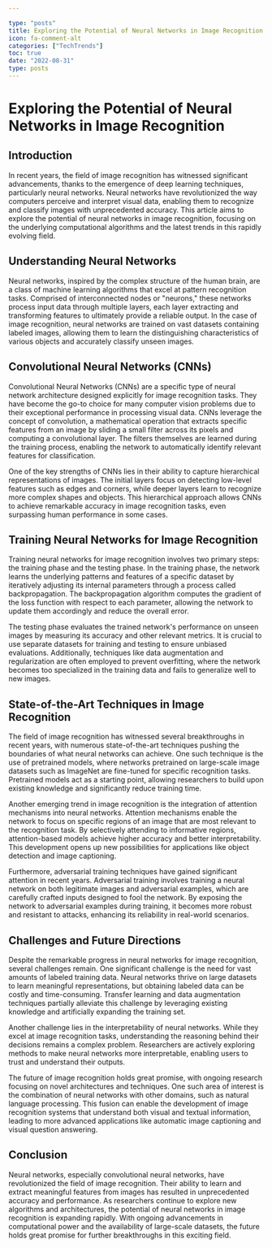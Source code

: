 ```yaml
---

type: "posts"
title: Exploring the Potential of Neural Networks in Image Recognition
icon: fa-comment-alt
categories: ["TechTrends"]
toc: true
date: "2022-08-31"
type: posts
---
```





# Exploring the Potential of Neural Networks in Image Recognition

## Introduction

In recent years, the field of image recognition has witnessed significant advancements, thanks to the emergence of deep learning techniques, particularly neural networks. Neural networks have revolutionized the way computers perceive and interpret visual data, enabling them to recognize and classify images with unprecedented accuracy. This article aims to explore the potential of neural networks in image recognition, focusing on the underlying computational algorithms and the latest trends in this rapidly evolving field.

## Understanding Neural Networks

Neural networks, inspired by the complex structure of the human brain, are a class of machine learning algorithms that excel at pattern recognition tasks. Comprised of interconnected nodes or "neurons," these networks process input data through multiple layers, each layer extracting and transforming features to ultimately provide a reliable output. In the case of image recognition, neural networks are trained on vast datasets containing labeled images, allowing them to learn the distinguishing characteristics of various objects and accurately classify unseen images.

## Convolutional Neural Networks (CNNs)

Convolutional Neural Networks (CNNs) are a specific type of neural network architecture designed explicitly for image recognition tasks. They have become the go-to choice for many computer vision problems due to their exceptional performance in processing visual data. CNNs leverage the concept of convolution, a mathematical operation that extracts specific features from an image by sliding a small filter across its pixels and computing a convolutional layer. The filters themselves are learned during the training process, enabling the network to automatically identify relevant features for classification.

One of the key strengths of CNNs lies in their ability to capture hierarchical representations of images. The initial layers focus on detecting low-level features such as edges and corners, while deeper layers learn to recognize more complex shapes and objects. This hierarchical approach allows CNNs to achieve remarkable accuracy in image recognition tasks, even surpassing human performance in some cases.

## Training Neural Networks for Image Recognition

Training neural networks for image recognition involves two primary steps: the training phase and the testing phase. In the training phase, the network learns the underlying patterns and features of a specific dataset by iteratively adjusting its internal parameters through a process called backpropagation. The backpropagation algorithm computes the gradient of the loss function with respect to each parameter, allowing the network to update them accordingly and reduce the overall error.

The testing phase evaluates the trained network's performance on unseen images by measuring its accuracy and other relevant metrics. It is crucial to use separate datasets for training and testing to ensure unbiased evaluations. Additionally, techniques like data augmentation and regularization are often employed to prevent overfitting, where the network becomes too specialized in the training data and fails to generalize well to new images.

## State-of-the-Art Techniques in Image Recognition

The field of image recognition has witnessed several breakthroughs in recent years, with numerous state-of-the-art techniques pushing the boundaries of what neural networks can achieve. One such technique is the use of pretrained models, where networks pretrained on large-scale image datasets such as ImageNet are fine-tuned for specific recognition tasks. Pretrained models act as a starting point, allowing researchers to build upon existing knowledge and significantly reduce training time.

Another emerging trend in image recognition is the integration of attention mechanisms into neural networks. Attention mechanisms enable the network to focus on specific regions of an image that are most relevant to the recognition task. By selectively attending to informative regions, attention-based models achieve higher accuracy and better interpretability. This development opens up new possibilities for applications like object detection and image captioning.

Furthermore, adversarial training techniques have gained significant attention in recent years. Adversarial training involves training a neural network on both legitimate images and adversarial examples, which are carefully crafted inputs designed to fool the network. By exposing the network to adversarial examples during training, it becomes more robust and resistant to attacks, enhancing its reliability in real-world scenarios.

## Challenges and Future Directions

Despite the remarkable progress in neural networks for image recognition, several challenges remain. One significant challenge is the need for vast amounts of labeled training data. Neural networks thrive on large datasets to learn meaningful representations, but obtaining labeled data can be costly and time-consuming. Transfer learning and data augmentation techniques partially alleviate this challenge by leveraging existing knowledge and artificially expanding the training set.

Another challenge lies in the interpretability of neural networks. While they excel at image recognition tasks, understanding the reasoning behind their decisions remains a complex problem. Researchers are actively exploring methods to make neural networks more interpretable, enabling users to trust and understand their outputs.

The future of image recognition holds great promise, with ongoing research focusing on novel architectures and techniques. One such area of interest is the combination of neural networks with other domains, such as natural language processing. This fusion can enable the development of image recognition systems that understand both visual and textual information, leading to more advanced applications like automatic image captioning and visual question answering.

## Conclusion

Neural networks, especially convolutional neural networks, have revolutionized the field of image recognition. Their ability to learn and extract meaningful features from images has resulted in unprecedented accuracy and performance. As researchers continue to explore new algorithms and architectures, the potential of neural networks in image recognition is expanding rapidly. With ongoing advancements in computational power and the availability of large-scale datasets, the future holds great promise for further breakthroughs in this exciting field.